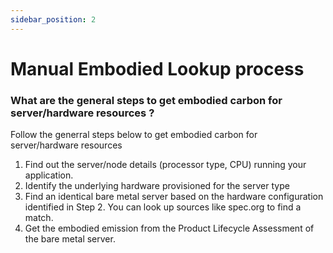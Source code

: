 ```yaml
---
sidebar_position: 2
---
```



# Manual Embodied Lookup process 

### What are the general steps to get embodied carbon for server/hardware resources  ?

Follow the generral steps below to get embodied carbon for server/hardware resources

1. Find out the server/node details (processor type, CPU) running your application.
2. Identify the underlying hardware provisioned for the server type
3. Find an identical bare metal server based on the hardware configuration identified in Step 2.
You can look up sources like spec.org to find a match.
4. Get the embodied emission from the Product Lifecycle Assessment of the bare metal server.


